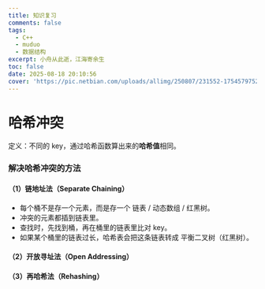```yaml
---
title: 知识复习
comments: false
tags:
  - C++
  - muduo
  - 数据结构
excerpt: 小舟从此逝，江海寄余生
toc: false
date: 2025-08-18 20:10:56
cover: 'https://pic.netbian.com/uploads/allimg/250807/231552-1754579752e74d.jpg'
---
```

# 哈希冲突
定义：不同的 key，通过哈希函数算出来的**哈希值**相同。
### 解决哈希冲突的方法
#### （1）链地址法（Separate Chaining）
- 每个桶不是存一个元素，而是存一个 链表 / 动态数组 / 红黑树。
- 冲突的元素都插到链表里。
- 查找时，先找到桶，再在桶里的链表里比对 key。
- 如果某个桶里的链表过长，哈希表会把这条链表转成 平衡二叉树（红黑树）。
#### （2）开放寻址法（Open Addressing）

#### （3）再哈希法（Rehashing）